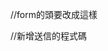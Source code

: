   //form的頭要改成這樣
   <form id="emailForm">


   //新增送信的程式碼
    <script>
        document.getElementById('emailForm').addEventListener('submit', async function(event) {
            event.preventDefault();

            const formData = new FormData(event.target);
            const to = '專案信箱';
            const subject = xxxx網站名稱的表單';

            const customerName = formData.get('customerName');
            const phoneNumber = formData.get('phoneNumber');
            const gender = formData.get('gender');
            const city = formData.get('city');
            const district = formData.get('district');


            const text = `顧客姓名: ${customerName}\n聯絡電話: ${phoneNumber}\n性別: ${gender\n居住縣市: ${city}\n居住地區: ${district}`;

            const data = {
                to: to,
                subject: subject,
                text: text
            };

            try {
                const response = await fetch('https://sendmail-api-umber.vercel.app/send-email', {
                    method: 'POST',
                    headers: {
                        'Content-Type': 'application/json'
                    },
                    body: JSON.stringify(data)
                });

                const result = await response.json();
                if (response.ok) {
                    alert('Email sent successfully');
                } else {
                    alert('Error sending email: ' + result.message);
                }
            } catch (error) {
                console.error('Error:', error);
                alert('Error sending email: ' + error.message);
            }
        });
    </script>